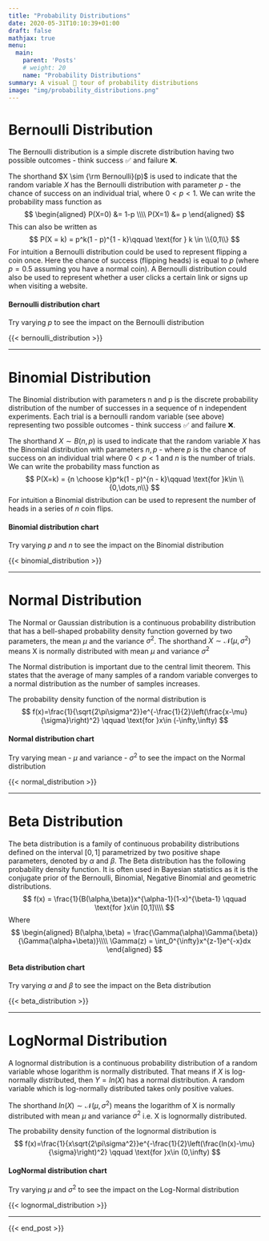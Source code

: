 ```yaml
---
title: "Probability Distributions"
date: 2020-05-31T10:10:39+01:00
draft: false
mathjax: true
menu:
  main:
    parent: 'Posts'
    # weight: 20
    name: "Probability Distributions"
summary: A visual 👀 tour of probability distributions
image: "img/probability_distributions.png"
---
```



# Bernoulli Distribution
The Bernoulli distribution is a simple discrete distribution having two possible outcomes - think success ✅ and failure ❌.

The shorthand $X \sim {\rm Bernoulli}(p)$ is used to indicate that the random variable $X$ has the Bernoulli distribution with parameter $p$ - the chance of success on an individual trial, where $0 < p < 1$. We can write the probability mass function as
$$
\begin{aligned}
P(X=0) &= 1-p \\\\
P(X=1) &= p
\end{aligned}
$$
This can also be written as
$$
P(X = k) = p^k(1 - p)^{1 - k}\qquad \text{for } k \in \\{0,1\\}
$$
For intuition a Bernoulli distribution could be used to represent flipping a coin once. Here the chance of success (flipping heads) is equal to $p$ (where $p=0.5$ assuming you have a normal coin). A Bernoulli distribution could also be used to represent whether a user clicks a certain link or signs up when visiting a website.

#### Bernoulli distribution chart

Try varying $p$ to see the impact on the Bernoulli distribution

{{< bernoulli_distribution >}}

---

# Binomial Distribution
The Binomial distribution with parameters n and p is the discrete probability distribution of the number of successes in a sequence of n independent experiments. Each trial is a bernoulli random variable (see above) representing two possible outcomes - think success ✅ and failure ❌.

The shorthand $X \sim B(n, p)$ is used to indicate that the random variable $X$ has the Binomial distribution with parameters $n, p$ - where $p$ is the chance of success on an individual trial where $0 < p < 1$ and $n$ is the number of trials. We can write the probability mass function as
$$
P(X=k) = {n \choose k}p^k(1 - p)^{n - k}\qquad \text{for }k\in \\{0,\dots,n\\}
$$
For intuition a Binomial distribution can be used to represent the number of heads in a series of $n$ coin flips.

#### Binomial distribution chart

Try varying $p$ and $n$ to see the impact on the Binomial distribution

{{< binomial_distribution >}}

---

# Normal Distribution
The Normal or Gaussian distribution is a continuous probability distribution that has a bell-shaped probability density function governed by two parameters, the mean $\mu$ and the variance $\sigma^2$. The shorthand $X \sim \mathcal{N}(\mu,\sigma^2)$ means X is normally distributed with mean $\mu$ and variance $\sigma^2$

The Normal distribution is important due to the central limit theorem. This states that the average of many samples of a random variable converges to a normal distribution as the number of samples increases.

The probability density function of the normal distribution is
$$
f(x)=\frac{1}{\sqrt{2\pi\sigma^2}}e^{-\frac{1}{2}\left(\frac{x-\mu}{\sigma}\right)^2}
\qquad \text{for }x\in (-\infty,\infty)
$$

#### Normal distribution chart

Try varying mean - $\mu$ and variance - $\sigma^2$ to see the impact on the Normal distribution

{{< normal_distribution >}}

---

# Beta Distribution

The beta distribution is a family of continuous probability distributions defined on the interval $[0, 1]$ parametrized by two positive shape parameters, denoted by $\alpha$ and $\beta$. The Beta distribution has the following probability density function. It is often used in Bayesian statistics as it is the conjugate prior of the Bernoulli, Binomial, Negative Binomial and geometric distributions. 
$$
f(x) = \frac{1}{B(\alpha,\beta)}x^{\alpha-1}(1-x)^{\beta-1}
\qquad \text{for }x\in [0,1]\\\\
$$
Where
$$
\begin{aligned}
B(\alpha,\beta) = \frac{\Gamma(\alpha)\Gamma(\beta)}{\Gamma(\alpha+\beta)}\\\\
\Gamma(z) = \int_0^{\infty}x^{z-1}e^{-x}dx
\end{aligned}
$$

#### Beta distribution chart

Try varying $\alpha$ and $\beta$ to see the impact on the Beta distribution

{{< beta_distribution >}}

---

# LogNormal Distribution

A lognormal distribution is a continuous probability distribution of a random variable whose logarithm is normally distributed. That means if $X$ is log-normally distributed, then $Y = ln(X)$ has a normal distribution. A random variable which is log-normally distributed takes only positive values.

The shorthand $ln(X) \sim \mathcal{N}(\mu,\sigma^2)$ means the logarithm of X is normally distributed with mean $\mu$ and variance $\sigma^2$ i.e. X is lognormally distributed.

The probability density function of the lognormal distribution is
$$
f(x)=\frac{1}{x\sqrt{2\pi\sigma^2}}e^{-\frac{1}{2}\left(\frac{ln(x)-\mu}{\sigma}\right)^2}
\qquad \text{for }x\in (0,\infty)
$$

#### LogNormal distribution chart

Try varying $\mu$ and $\sigma^2$ to see the impact on the Log-Normal distribution

{{< lognormal_distribution >}}

---

{{< end_post >}}